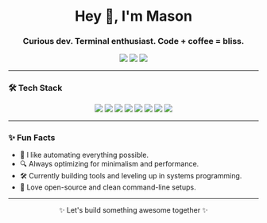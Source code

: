 <h1 align="center">Hey 👋, I'm Mason</h1>
<h3 align="center">Curious dev. Terminal enthusiast. Code + coffee = bliss.</h3>

<p align="center">
  <img src="https://github-readme-stats.vercel.app/api?username=Ma-s-on&show_icons=true&theme=radical" />
  <img src="https://github-readme-stats.vercel.app/api/top-langs/?username=Ma-s-on&layout=compact&theme=radical" />
  <img src="https://github-readme-streak-stats.herokuapp.com?user=Ma-s-on&theme=radical" />
</p>

---

### 🛠️ Tech Stack
<p align="center">
  <img src="https://img.shields.io/badge/Python-3776AB?style=for-the-badge&logo=python&logoColor=white" />
  <img src="https://img.shields.io/badge/R-276DC3?style=for-the-badge&logo=r&logoColor=white" />
  <img src="https://img.shields.io/badge/C++-00599C?style=for-the-badge&logo=c%2B%2B&logoColor=white" />
  <img src="https://img.shields.io/badge/Ubuntu-E95420?style=for-the-badge&logo=ubuntu&logoColor=white" />
  <img src="https://img.shields.io/badge/SQLite-003B57?style=for-the-badge&logo=sqlite&logoColor=white" />
  <img src="https://img.shields.io/badge/Vim-019733?style=for-the-badge&logo=vim&logoColor=white" />
  <img src="https://img.shields.io/badge/Git-F05032?style=for-the-badge&logo=git&logoColor=white" />
  <img src="https://img.shields.io/badge/GitHub-181717?style=for-the-badge&logo=github&logoColor=white" />
</p>

---

### ✨ Fun Facts
- 🧠 I like automating everything possible.
- 🔍 Always optimizing for minimalism and performance.
- 🛠️ Currently building tools and leveling up in systems programming.
- 🐧 Love open-source and clean command-line setups.

---

<p align="center">✨ Let's build something awesome together ✨</p>
